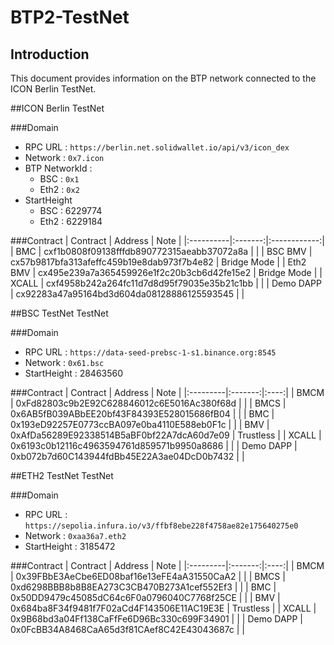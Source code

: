 # BTP2-TestNet


## Introduction
This document provides information on the BTP network connected to the ICON Berlin TestNet.

##ICON Berlin TestNet

###Domain
* RPC URL : `https://berlin.net.solidwallet.io/api/v3/icon_dex`
* Network : `0x7.icon`
* BTP NetworkId : 
  * BSC : `0x1`
  * Eth2 : `0x2`
* StartHeight 
  * BSC : 6229774
  * Eth2 : 6229184

###Contract
| Contract  | Address |     Note     |
|:----------|:-------:|:------------:|
| BMC       |   cxf1b0808f09138fffdb890772315aeabb37072a8a   |              |
| BSC BMV   |   cx57b9817bfa313afeffc459b19e8dab973f7b4e82   | Bridge Mode  |
| Eth2 BMV  |   cx495e239a7a365459926e1f2c20b3cb6d42fe15e2   | Bridge Mode  |
| XCALL     |   cxf4958b242a264fc11d7d8d95f79035e35b21c1bb   |              |
| Demo DAPP |   cx92283a47a95164bd3d604da08128886125593545   |              |


##BSC TestNet TestNet

###Domain
* RPC URL : `https://data-seed-prebsc-1-s1.binance.org:8545`
* Network : `0x61.bsc`
* StartHeight : 28463560

###Contract
| Contract | Address | Note |
|:---------|:-------:|:----:|
| BMCM     |   0xFd82803c9b2E92C628846012c6E5016Ac380f68d   |      |
| BMCS     |   0x6AB5fB039ABbEE20bf43F84393E528015686fB04   |      |
| BMC      |   0x193eD92257E0773ccBA097e0ba4110E588eb0F1c   |      |
| BMV      |   0xAfDa56289E92338514B5aBF0bf22A7dcA60d7e09   |   Trustless   |
| XCALL    |   0x6193c0b12116c4963594761d859571b9950a8686   |      |
| Demo DAPP   |   0xb072b7d60C143944fdBb45E22A3ae04DcD0b7432   |      |


##ETH2 TestNet TestNet

###Domain
* RPC URL : `https://sepolia.infura.io/v3/ffbf8ebe228f4758ae82e175640275e0`
* Network : `0xaa36a7.eth2`
* StartHeight : 3185472

###Contract
| Contract | Address | Note |
|:---------|:-------:|:----:|
| BMCM     |   0x39FBbE3AeCbe6ED08baf16e13eFE4aA31550CaA2   |      |
| BMCS     |   0xd6298BBB8b8B8EA273C3CB470B273A1cef552Ef3   |      |
| BMC      |   0x50DD9479c45085dC64c6F0a0796040C7768f25CE   |      |
| BMV      |   0x684ba8F34f9481f7F02aCd4F143506E11AC19E3E   |   Trustless   |
| XCALL    |   0x9B68bd3a04Ff138CaFfFe6D96Bc330c699F34901   |      |
| Demo DAPP   |   0x0FcBB34A8468CaA65d3f81CAef8C42E43043687c   |      |